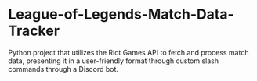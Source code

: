 # League-of-Legends-Match-Data-Tracker
Python project that utilizes the Riot Games API to fetch and process match data, presenting it in a user-friendly format through custom slash commands through a Discord bot.
